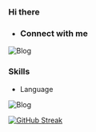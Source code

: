 ### Hi there

- ### Connect with me
  
![Blog](https://img.shields.io/badge/Discord-7289DA?style=for-the-badge&logo=discord&logoColor=white
)

  ###                               Skills

- Language


![Blog](https://img.shields.io/badge/JavaScript-323330?style=for-the-badge&logo=javascript&logoColor=F7DF1E
)






[![GitHub Streak](https://streak-stats.demolab.com/?user=DenverCoder1&theme=dark)](https://git.io/streak-stats)



<!--- 👀 I'm interested in...
- 🌱 I am currently learning Java script
- 📫 How to contact me, I'm answering via discord
--->
<!---
Surubinn/Surubinn is a ✨ special ✨ repository because its `README.md` (this file) appears on your GitHub profile.
You can click the Preview link to take a look at your changes.
--->
